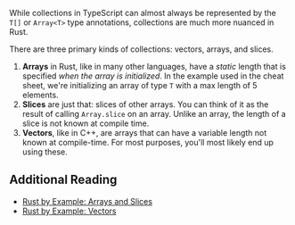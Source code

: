 While collections in TypeScript can almost always be represented by the `T[]` or `Array<T>` type annotations, collections are much more nuanced in Rust. 

There are three primary kinds of collections: vectors, arrays, and slices.

1. **Arrays** in Rust, like in many other languages, have a *static* length that is specified *when the array is initialized*. In the example used in the cheat sheet, we're initializing an array of type `T` with a max length of 5 elements.
2. **Slices** are just that: slices of other arrays. You can think of it as the result of calling `Array.slice` on an array. Unlike an array, the length of a slice is not known at compile time.
3. **Vectors**, like in C++, are arrays that can have a variable length not known at compile-time. For most purposes, you'll most likely end up using these.

## Additional Reading

- [Rust by Example: Arrays and Slices](https://doc.rust-lang.org/rust-by-example/primitives/array.html)
- [Rust by Example: Vectors](https://doc.rust-lang.org/rust-by-example/std/vec.html?highlight=vector#vectors)




